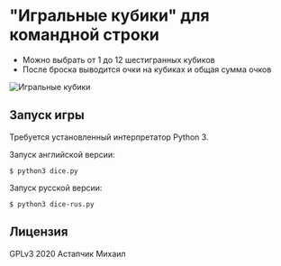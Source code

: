# "Игральные кубики" для командной строки

* Можно выбрать от 1 до 12 шестигранных кубиков
* После броска выводится очки на кубиках и общая сумма очков

![Игральные кубики](../fig/dicesr.png)

## Запуск игры

Требуется установленный интерпретатор Python 3.

Запуск английской версии:

    $ python3 dice.py

Запуск русской версии:

    $ python3 dice-rus.py

## Лицензия

GPLv3 2020 Астапчик Михаил
